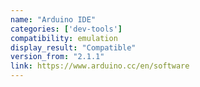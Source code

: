 ```yaml
---
name: "Arduino IDE"
categories: ['dev-tools']
compatibility: emulation
display_result: "Compatible"
version_from: "2.1.1"
link: https://www.arduino.cc/en/software
---
```

